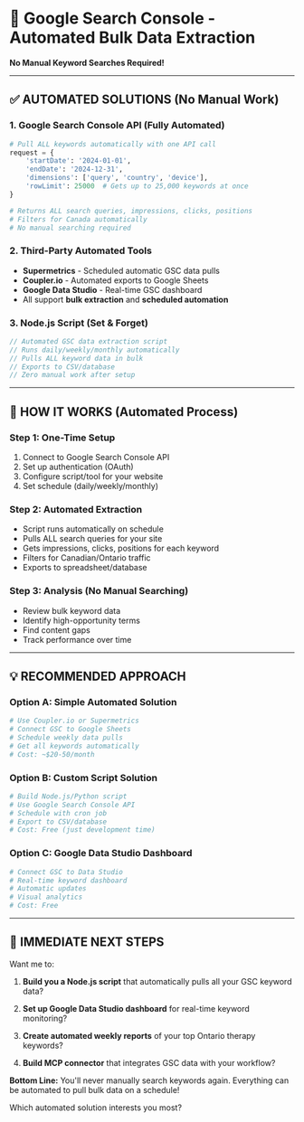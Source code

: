 # 🚀 Google Search Console - Automated Bulk Data Extraction

**No Manual Keyword Searches Required!**

---

## ✅ **AUTOMATED SOLUTIONS (No Manual Work)**

### **1. Google Search Console API (Fully Automated)**
```python
# Pull ALL keywords automatically with one API call
request = {
    'startDate': '2024-01-01',
    'endDate': '2024-12-31',
    'dimensions': ['query', 'country', 'device'],
    'rowLimit': 25000  # Gets up to 25,000 keywords at once
}

# Returns ALL search queries, impressions, clicks, positions
# Filters for Canada automatically
# No manual searching required
```

### **2. Third-Party Automated Tools**
- **Supermetrics** - Scheduled automatic GSC data pulls
- **Coupler.io** - Automated exports to Google Sheets
- **Google Data Studio** - Real-time GSC dashboard
- All support **bulk extraction** and **scheduled automation**

### **3. Node.js Script (Set & Forget)**
```javascript
// Automated GSC data extraction script
// Runs daily/weekly/monthly automatically
// Pulls ALL keyword data in bulk
// Exports to CSV/database
// Zero manual work after setup
```

---

## 🎯 **HOW IT WORKS (Automated Process)**

### **Step 1: One-Time Setup**
1. Connect to Google Search Console API
2. Set up authentication (OAuth)
3. Configure script/tool for your website
4. Set schedule (daily/weekly/monthly)

### **Step 2: Automated Extraction**
- Script runs automatically on schedule
- Pulls ALL search queries for your site
- Gets impressions, clicks, positions for each keyword
- Filters for Canadian/Ontario traffic
- Exports to spreadsheet/database

### **Step 3: Analysis (No Manual Searching)**
- Review bulk keyword data
- Identify high-opportunity terms
- Find content gaps
- Track performance over time

---

## 💡 **RECOMMENDED APPROACH**

### **Option A: Simple Automated Solution**
```bash
# Use Coupler.io or Supermetrics
# Connect GSC to Google Sheets
# Schedule weekly data pulls
# Get all keywords automatically
# Cost: ~$20-50/month
```

### **Option B: Custom Script Solution**
```bash
# Build Node.js/Python script
# Use Google Search Console API
# Schedule with cron job
# Export to CSV/database
# Cost: Free (just development time)
```

### **Option C: Google Data Studio Dashboard**
```bash
# Connect GSC to Data Studio
# Real-time keyword dashboard
# Automatic updates
# Visual analytics
# Cost: Free
```

---

## 🚀 **IMMEDIATE NEXT STEPS**

Want me to:

1. **Build you a Node.js script** that automatically pulls all your GSC keyword data?

2. **Set up Google Data Studio dashboard** for real-time keyword monitoring?

3. **Create automated weekly reports** of your top Ontario therapy keywords?

4. **Build MCP connector** that integrates GSC data with your workflow?

**Bottom Line:** You'll never manually search keywords again. Everything can be automated to pull bulk data on a schedule!

Which automated solution interests you most?
